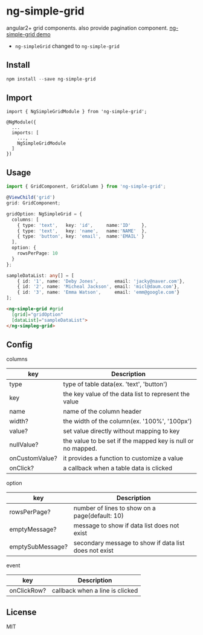 
<!--[![Build Status](https://travis-ci.org/tb/ng2-nouislider.svg?branch=master)](https://travis-ci.org/tb/ng2-nouislider)
[![npm version](https://badge.fury.io/js/ng2-nouislider.svg)](http://badge.fury.io/js/ng2-nouislider)
[![Downloads](http://img.shields.io/npm/dm/ng2-nouislider.svg)](https://npmjs.org/package/ng2-nouislider)-->
# ng-simple-grid

angular2+ grid components. also provide pagination component.
[ng-simple-grid demo](https://ng-simple-grid-example.firebaseapp.com/)

* `ng-simpleGrid` changed to `ng-simple-grid`

## Install
```typescript
npm install --save ng-simple-grid
```

## Import
```typesript
import { NgSimpleGridModule } from 'ng-simple-grid';

@NgModule({
  ...
  imports: [
    ...,
    NgSimpleGridModule
  ]
})
```

## Usage
```typescript
import { GridComponent, GridColumn } from 'ng-simple-grid';

@ViewChild('grid')
grid: GridComponent;

gridOption: NgSimpleGrid = {
  columns: [
    { type: 'text',   key: 'id',     name:'ID'    },
    { type: 'text',   key: 'name',   name:'NAME'  },
    { type: 'button', key: 'email',  name:'EMAIL' }
  ],
  option: {
    rowsPerPage: 10
  }
};

sampleDataList: any[] = [
    { id: '1', name: 'Deby Jones',      email: 'jacky@naver.com'},
    { id: '2', name: 'Micheal Jackson', email: 'micl@daum.com'},
    { id: '3', name: 'Emma Watson',     email: 'emm@google.com'}
];
```

```html
<ng-simple-grid #grid 
  [grid]="gridOption" 
  [dataList]="sampleDataList">
</ng-simpleg-grid>
```


## Config
columns

| key        | Description |
| ------------- | ------------- |
| type          | type of table data(ex. 'text', 'button')  |
| key           | the key value of the data list to represent the value  |
| name          | name of the column header  |
| width?        | the width of the column(ex. '100%', '100px')  |
| value?        | set value directly without mapping to key |
| nullValue?    | the value to be set if the mapped key is null or no mapped.  |
| onCustomValue?| it provides a function to customize a value |
| onClick?      | a callback when a table data is clicked   |


option

| key          | Description |
| -------------   | ------------- |
| rowsPerPage?     | number of lines to show on a page(default: 10)  |
| emptyMessage?    | message to show if data list does not exist  |
| emptySubMessage? | secondary message to show if data list does not exist  |

event

| key        | Description |
| ------------- | ------------- |
| onClickRow?   | callback when a line is clicked  |

## License
MIT